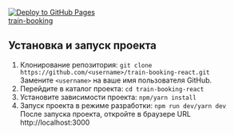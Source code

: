 [![Deploy to GitHub Pages](https://github.com/MarkoMelle/train-booking-react/actions/workflows/main.yml/badge.svg?branch=main)](https://github.com/MarkoMelle/train-booking-react/actions/workflows/main.yml)  
<a href="https://markomelle.github.io/train-booking-react" target="_blank">train-booking</a>

## Установка и запуск проекта

1.  Клонирование репозитория:
    `git clone https://github.com/<username>/train-booking-react.git`  
    Замените `<username>` на ваше имя пользователя GitHub.
2.  Перейдите в каталог проекта:
    `cd train-booking-react`
3.  Установите зависимости проекта:
    `npm/yarn install`
4.  Запуск проекта в режиме разработки:
    `npm run dev/yarn dev`  
    После запуска проекта, откройте в браузере URL http://localhost:3000
